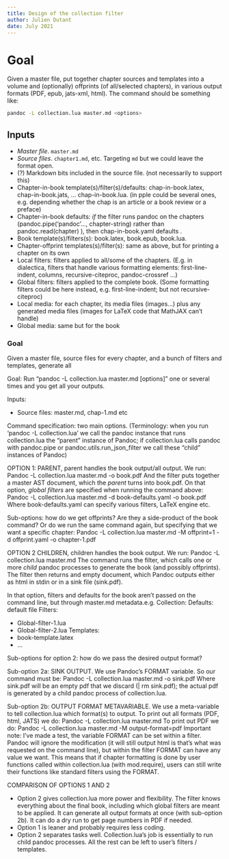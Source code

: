 ```yaml
---
title: Design of the collection filter
author: Julien Dutant
date: July 2021
---
```


# Goal

Given a master file, put together chapter sources and templates into a volume and (optionally) offprints (of all/selected chapters), in various output formats (PDF, epub, jats-xml, html). The command should be something like:

```bash
pandoc -L collection.lua master.md <options>
```
## Inputs

* *Master file*. `master.md`
* *Source files*. `chapter1.md`, etc. Targeting `md` but we could leave the format open.
* (?) Markdown bits included in the source file. (not necessarily to support this)
* Chapter-in-book template(s)/filter(s)/defaults: chap-in-book.latex, chap-in-book.jats, … chap-in-book.lua. (in pple could be several ones, e.g. depending whether the chap is an article or a book review or a preface)
* Chapter-in-book defaults: *if* the filter runs pandoc on the chapters (pandoc.pipe(‘pandoc’…, chapter-string) rather than pandoc.read(chapter) ), then chap-in-book.yaml defaults . 
* Book template(s)/filters(s): book.latex, book.epub, book.lua.
* Chapter-offprint templates(s)/filter(s): same as above, but for printing a chapter on its own 
* Local filters: filters applied to all/some of the chapters. (E.g. in dialectica, filters that handle various formatting elements: first-line-indent, columns, recursive-citeproc, pandoc-crossref …)
* Global filters: filters applied to the complete book. (Some formatting filters could be here instead, e.g. first-line-indent; but not recursive-citeproc)
* Local media: for each chapter, its media files (images…) plus any generated media files (images for LaTeX code that MathJAX can’t handle)
* Global media: same but for the book







### Goal

Given a master file, source files for every chapter, and a bunch of filters and templates, generate all

Goal:
Run “pandoc -L collection.lua master.md [options]” one or several times and you get all your outputs.

Inputs:
-   Source files: master.md, chap-1.md etc


Command specification: two main options. (Terminology: when you run ‘pandoc -L collection.lua’ we call the pandoc instance that runs collection.lua the “parent” instance of Pandoc; if collection.lua calls pandoc with pandoc.pipe or pandoc.utils.run_json_filter we call these “child” instances of Pandoc)

OPTION 1: PARENT, parent handles the book output/all output. We run:
Pandoc -L collection.lua master.md -o book.pdf
And the filter puts together a master AST document, which the *parent* turns into book.pdf. On that option, *global filters* are specified when running the command above:
Pandoc -L collection.lua master.md -d book-defaults.yaml -o book.pdf
Where book-defaults.yaml can specify various filters, LaTeX engine etc. 

Sub-options: how do we get offprints? Are they a side-product of the book command? Or do we run the same command again, but specifying that we want a specific chapter:
Pandoc -L collection.lua master.md -M offprint=1 -d offprint.yaml -o chapter-1.pdf

OPTION 2 CHILDREN, children handles the book output. We run:
Pandoc -L collection.lua master.md
The command runs the filter, which calls one or more *child* pandoc processes to generate the book (and possibly offprints). The filter then returns and empty document, which Pandoc outputs either as html in stdin or in a sink file (sink.pdf).

In that option, filters and defaults for the book aren’t passed on the command line, but through master.md metadata.e.g.
Collection:
  Defaults: default file
  Filters:
-   Global-filter-1.lua
-   Global-filter-2.lua
  Templates:
-   book-template.latex 
-   …

Sub-options for option 2: how do we pass the desired output format?

Sub-option 2a: SINK OUTPUT. We use Pandoc’s FORMAT variable. So our command must be:
Pandoc -L collection.lua master.md -o sink.pdf
Where sink.pdf will be an empty pdf that we discard (| rm sink.pdf); the actual pdf is generated by a child pandoc process of collection.lua. 

Sub-option 2b: OUTPUT FORMAT METAVARIABLE. We use a meta-variable to tell collection.lua which format(s) to output. To print out all formats (PDF, html, JATS) we do:
Pandoc -L collection.lua master.md
To print out PDF we do:
Pandoc -L collection.lua master.md -M output-format=pdf
Important note: I’ve made a test, the variable FORMAT can be set within a filter. Pandoc will ignore the modification (it will still output html is that’s what was requested on the command line), but within the filter FORMAT can have any value we want. This means that if chapter formatting is done by user functions called within collection.lua (with mod.require), users can still write their functions like standard filters using the FORMAT. 

COMPARISON OF OPTIONS 1 AND 2
-   Option 2 gives collection.lua more power and flexibility. The filter knows everything about the final book, including which global filters are meant to be applied. It can generate all output formats at once (with sub-option 2b). It can do a dry run to get page numbers in PDF if needed. 
-   Option 1 is leaner and probably requires less coding. 
-   Option 2 separates tasks well. Collection.lua’s job is essentially to run child pandoc processes. All the rest can be left to user’s filters / templates. 
